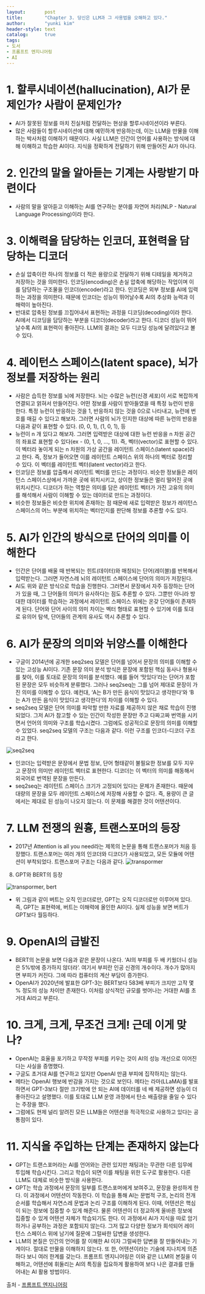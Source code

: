 ```yaml
---
layout:       post
title:        "Chapter 3. 당신은 LLM과 그 사용법을 오해하고 있다."
author:       "yunki kim"
header-style: text
catalog:      true
tags:
- 도서
- 프롬프트 엔지니어링
- AI
---
```


# 1. 할루시네이션(hallucination), AI가 문제인가? 사람이 문제인가?

- AI가 잘못된 정보를 마치 진실처럼 전달하는 현상을 할루시네이션이라 부른다.
- 많은 사람들이 할루시네이션에 대해 예민하게 반응하는데, 이는 LLM을 만물을 이해하는 박사처럼 이해하기 때문이다. 사실 LLM은 인간이 언어를 사용하는 방식에 대해 이해하고 학습한 AI이다. 지식을 정확하게 전달하기 위해 만들어진 AI가 아니다.

# 2. 인간의 말을 알아듣는 기계는 사랑받기 마련이다

- 사람의 말을 알아듣고 이해하는 AI를 연구하는 분야를 자연어 처리(NLP - Natural Language Processing)이라 한다.

# 3. 이해력을 담당하는 인코더, 표현력을 담당하는 디코더

- 손실 압축이란 하나의 정보를 더 적은 용량으로 전달하기 위해 디테일을 제거하고 저장하는 것을 의미한다. 인코딩(encoding)은 손실 압축에 해당하는 작업이며 이를 담당하는 구조물을 인코더(encoder)라고 한다. 인코딩은 외부 정보를 AI에 입력하는 과정을 의미한다. 때문에 인코더는 성능이 뛰어날수록 AI의 추상화 능력과 이해력이 높아진다.
- 반대로 압축된 정보를 끄집어내서 표현하는 과정을 디코딩(decoding)이라 한다. AI에서 디코딩을 담당하는 부분을 디코더(decoder)라고 한다. 디코더 성능이 뛰어날수록 AI의 표현력이 좋아진다. LLM의 결과는 모두 디코딩 성능에 달려있다고 볼 수 있다.

# 4. 레이턴스 스페이스(latent space), 뇌가 정보를 저장하는 원리

- 사람은 습득한 정보를 뇌에 저장한다. 뇌는 수많은 뉴런(신경 세포)이 서로 복잡하게 연결되고 얽혀서 만들어진다. 어떤 정보를 사람이 받아들였을 때 특정 뉴런이 반응한다. 특정 뉴런이 반응하는 것을 1, 반응하지 않는 것을 0으로 나타내고, 뉴런에 번호를 매길 수 있다고 해보자. 그러면 사람의 뇌가 인지한 대상에 따른 뉴런의 반응을 다음과 같이 표현할 수 있다. (0, 0, 1), (1, 0, 1), 등
- 뉴런이 n 개 있다고 해보자. 그러면 입력받은 대상에 대한 뉴런 반응을 n 차원 공간의 좌표로 표현할 수 있다(ex - (0, 1, 0, …, 1)). 즉, 벡터(vector)로 표현할 수 있다. 이 벡터라 놓이게 되는 n 차원의 가상 공간을 레이턴트 스페이스(latent space)라고 한다. 즉, 정보가 들어오면 이를 레이턴트 스페이스 위의 하나의 벡터로 정리할 수 있다. 이 벡터를 레이턴트 벡터(latent vector)라고 한다.
- 인코딩은 정보를 압출해서 레이턴트 벡터를 만드는 과정이다. 비슷한 정보들은 레이턴스 스페이스상에서 가까운 곳에 위치시키고, 상이한 정보들은 멀리 떨어진 곳에 위치시킨다. 디코더가 하는 역할은 의미를 담은 레이턴트 벡터가 가진 고유의 의미를 해석해서 사람이 이해할 수 있는 데이터로 만드는 과정이다.
- 비슷한 정보들은 비슷한 위치에 존재하는 점 때문에 새로 입력받은 정보가 레이턴스 스페이스의 어느 부분에 위치하는 벡터인지를 판단해 정보를 추론할 수도 있다.

# 5. AI가 인간의 방식으로 단어의 의미를 이해한다

- 인간은 단어를 배울 때 반복되는 힌트(데이터)와 매칭되는 단어(레이블)를 반복해서 입력받는다. 그러면 자연스레 뇌의 레이턴트 스페이스에 단어의 의미가 저장된다.
- AI도 위와 같은 방식으로 학습을 진행한다. 그러면서 문장에서 자주 등장하는 단어가 있을 때, 그 단어들의 의미가 유사하다는 점도 추론할 수 있다. 그뿐만 아니라 방대한 데이터를 학습하는 과정에서 레이턴트 스페이스 위에는 온갖 단어들이 존재하게 된다. 단어와 단어 사이의 의미 차이는 벡터 형태로 표현할 수 있기에 이를 토대로 유의어 탐색, 단어들의 관계의 유사도 역시 추론할 수 있다.

# 6. AI가 문장의 의미와 뉘양스를 이해한다

- 구글이 2014년에 공개한 seq2seq 모델은 단어를 넘어서 문장의 의미를 이해할 수 있는 고성능 AI이다. 기존 문장 의미 분석 방식은 문장에 포함된 핵심 동사나 형용사를 찾아, 이를 토대로 문장의 의미를 분석했다. 예를 들어 ‘맛있다’라는 단어가 포함된 문장은 모두 비슷하게 분류했다. 그러나 seq2seq는 그를 넘어 제대로 문장이 가진 의미를 이해할 수 있다. 예컨대, ‘A는 B가 만든 음식이 맛있다고 생각한다’와 ‘B는 A가 만든 음식이 맛있다고 생각한다’의 차이를 이해할 수 있다.
- seq2seq 모델은 단어 의미를 파악할 만한 자료를 제공하지 않은 채로 학습이 진행되었다. 그저 AI가 참고할 수 있는 인간이 작성한 문장만 주고 다짜고짜 번역을 시키면서 언어의 의미와 구조를 학습시켰다. 그럼에도 성공적으로 문장의 의미를 이해할 수 있었다. seq2seq 모델의 구조는 다음과 같다. 이런 구조를 인코더-디코더 구조라고 한다.

![seq2seq](/img/2023-12-23-prompt-engineering-3/img.png)
- 인코더는 입력받은 문장에서 문법 정보, 단어 형태같이 불필요한 정보를 모두 지우고 문장의 의미만 레이턴트 벡터로 표현한다. 디코더는 이 벡터의 의미를 해동해서 외국어로 번역된 문장을 만든다.
- seq2seq는 레이턴트 스페이스 크기가 고정되어 있다는 문제가 존재한다. 때문에 대량의 문장을 모두 레이턴트 스페이스에 저장해 사용할 수 없다. 즉, 용량이 큰 글에서는 제대로 된 성능이 나오지 않는다. 이 문제를 해결한 것이 어텐션이다.

# 7. LLM 전쟁의 원흉, 트랜스포머의 등장

- 2017년 Attention is all you need라는 제목의 논문을 통해 트랜스포머가 처음 등장했다. 트랜스포머는 여러 개의 인코더와 디코더가 사용되었고, 모든 모듈에 어텐션이 부착되었다. 트랜스포머 구조는 다음과 같다.
![transpormer](/img/2023-12-23-prompt-engineering-3/img1.png)

8. GPT와 BERT의 등장

![transpormer, bert](/img/2023-12-23-prompt-engineering-3/img2.png)
- 위 그림과 같이 버트는 오직 인코더로만, GPT는 오직 디코더로만 이루어져 있다. 즉, GPT는 표현력에, 버트는 이해력에 올인한 AI이다. 실제 성능을 보면 버트가 GPT보다 월등하다.

# 9. OpenAI의 급발진

- BERT의 논문을 보면 다음과 같은 문장이 나온다. ‘AI의 부피를 두 배 키웠더니 성능은 5%밖에 증가하지 않더라’. 여기서 부피란 인공 신경의 개수이다. 개수가 많아지면 부피가 커진다. 그에 따라 컴퓨터의 계산 부담이 증가한다.
- OpenAI가 2020년에 발표한 GPT-3는 BERT보다 583배 부피가 크지만 고작 몇 % 정도의 성능 차이만 존재한다. 이처럼 상식적인 규모를 벗어나는 거대한 AI를 초거대 AI라고 부른다.

# 10. 크게, 크게, 무조건 크게! 근데 이게 맞나?

- OpenAI는 효율을 포기하고 무작정 부피를 키우는 것이 AI의 성능 개선으로 이어진다는 사실을 증명했다.
- 구글도 초거대 AI를 연구하고 있지만 OpenAI 만큼 부피에 집작하지는 않는다.
- 메타는 OpenAI 행보에 반감을 가지는 것으로 보인다. 메타는 라마(LLaMA)를 발표하면서 GPT-3보다 절만 크기밖에 안 되는 AI에 데이터를 네 배 제공하면 성능이 더 좋아진다고 설명했다. 이를 토대로 LLM 운영 과정에서 탄소 배출량을 줄일 수 있다는 주장을 했다.
- 그럼에도 현제 널리 알려진 모든 LLM들은 어텐션을 적극적으로 사용하고 있다는 공통점이 있다.

# 11. 지식을 주입하는 단계는 존재하지 않는다

- GPT는 트랜스포머라는 AI를 언어와는 관련 있지만 채팅과는 무관한 다른 임무에 투입해 학습시킨다. 그리고 학습이 되면 이를 채팅을 위한 도구로 활용한다. 다른 LLM도 대체로 비슷한 방식을 사용한다.
- GPT는 학습 과정에서 문장의 일부를 트랜스포머에게 보여주고, 문장을 완성하게 한다. 이 과정에서 어텐션이 작동한다. 이 학습을 통해 AI는 문법적 구조, 논리의 전개 순서를 학습해서 자연스레 문법과 논리 구조를 이해하게 된다. 이때, 어텐션은 핵심이 되는 정보에 집중할 수 있게 해준다. 물론 어텐션이 더 정교하게 올바른 정보에 집중할 수 있게 어텐션 자체가 학습되기도 한다. 이 과정에서 AI가 지식을 따로 암기하거나 공부하는 과정은 포함되지 않는다. 그저 많고 다양한 정보가 희석되어 레이턴스 스페이스 위에 남기에 질문에 그럴싸한 답변을 생성한다.
- LLM의 본질은 인간의 언어를 잘 이해한 AI 이자 그럴싸한 답변을 잘 만들어내는 기계이다. 절대로 만물을 이해하지 않는다. 또 한, 어텐션이라는 기술에 지나치게 의존하다 보니 여러 한계를 갖는다. 프롬프트 엔지니어링은 이와 같은 LLM의 본질을 이해하고, 어텐션에 휘둘리는 AI의 특징을 집요하게 활용하여 보다 나은 결과를 만들어내는 AI 활용 방법이다.

출처 - [프롬프트 엔지니어링](https://product.kyobobook.co.kr/detail/S000209512470)